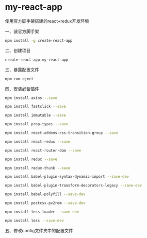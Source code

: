 # my-react-app
使用官方脚手架搭建的react+redux开发环境

一、装官方脚手架
```sh
npm install -g create-react-app
```
二、创建项目
```sh
create-react-app my-react-app
```
三、暴露配置文件
```sh
npm run eject
```
四、安装必备插件
```sh
npm install axios --save
```
```sh
npm install fastclick --save
```
```sh
npm install immutable --save
```
```sh
npm install prop-types --save
```
```sh
npm install react-addons-css-transition-group --save
```
```sh
npm install react-redux --save
```
```sh
npm install react-router-dom --save
```
```sh
npm install redux --save
```
```sh
npm install redux-thunk --save
```
```sh
npm install babel-plugin-syntax-dynamic-import --save-dev
```
```sh
npm install babel-plugin-transform-decorators-legacy --save-dev
```
```sh
npm install babel-polyfill --save-dev
```
```sh
npm install postcss-px2rem --save-dev
```
```sh
npm install less-loader --save-dev
```
```sh
npm install less --save-dev
```
五、修改config文件夹中的配置文件
